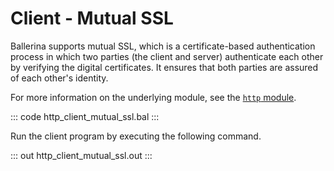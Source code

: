# Client - Mutual SSL

Ballerina supports mutual SSL, which is a certificate-based authentication process in which two parties (the client and server) authenticate each other by verifying the digital certificates. It ensures that both parties are assured of each other's identity.

For more information on the underlying module, see the [`http` module](https://lib.ballerina.io/ballerina/http/latest/).

::: code http_client_mutual_ssl.bal :::

Run the client program by executing the following command.

::: out http_client_mutual_ssl.out :::
